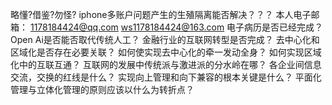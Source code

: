 略懂?借鉴?勿怪?
iphone多账户问题产生的生殖隔离能否解决？？？
本人电子邮箱：
1178184424@qq.com
ws1178184424@163.com
电子病历是否已经完成？
Open Ai是否能否取代传统人工？
金融行业的互联网转型是否完成？
去中心化和区域化是否存在必要关联？
如何使实现去中心化的牵一发动全身？
如何实现区域化中的互联互通？
互联网的发展中传统派与激进派的分水岭在哪？
各企业间信息交流，交换的红线是什么？
实现向上管理和向下兼容的根本关键是什么？
平面化管理与立体化管理的原则应该以什么为转折点？


